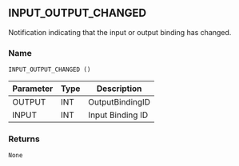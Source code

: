## INPUT\_OUTPUT\_CHANGED

Notification indicating that the input or output binding has changed.      


### Name

`INPUT_OUTPUT_CHANGED ()`


| Parameter | Type | Description      |
| --------- | ---- | ---------------- |
| OUTPUT    | INT  | OutputBindingID  |
| INPUT     | INT  | Input Binding ID |


### Returns

`None`